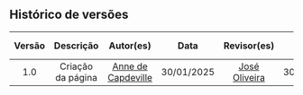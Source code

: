 <!--O site selecionado para o projeto (justificativa: o motivo da escolha e os aspectos selecionados para
trabalhar no projeto)-->

## Histórico de versões

| Versão |     Descrição     |                     Autor(es)                      |    Data    | Revisor(es) | Data de revisão |
| :----: | :---------------: | :------------------------------------------------: | :--------: | :---------: | :-------------: |
|  1.0   | Criação da página | [Anne de Capdeville](https://github.com/nanecapde) | 30/01/2025 | [José Oliveira](https://github.com/jose1277)            |   30/01/2025    |
